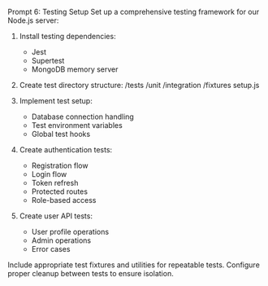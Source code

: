 Prompt 6: Testing Setup
Set up a comprehensive testing framework for our Node.js server:

1. Install testing dependencies:
   - Jest
   - Supertest
   - MongoDB memory server

2. Create test directory structure:
   /tests
     /unit
     /integration
     /fixtures
     setup.js

3. Implement test setup:
   - Database connection handling
   - Test environment variables
   - Global test hooks

4. Create authentication tests:
   - Registration flow
   - Login flow
   - Token refresh
   - Protected routes
   - Role-based access

5. Create user API tests:
   - User profile operations
   - Admin operations
   - Error cases

Include appropriate test fixtures and utilities for repeatable tests. Configure proper cleanup between tests to ensure isolation.
